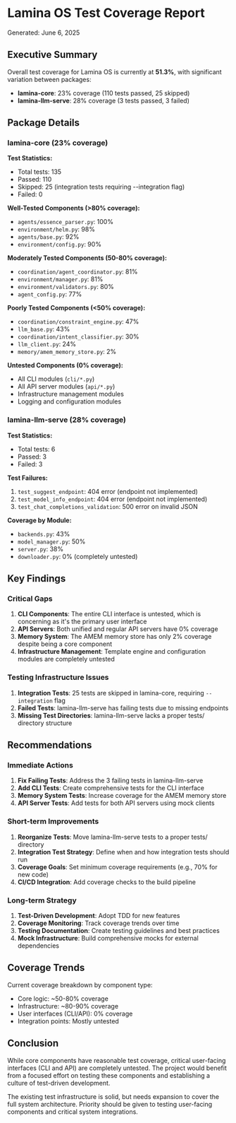 # Lamina OS Test Coverage Report

Generated: June 6, 2025

## Executive Summary

Overall test coverage for Lamina OS is currently at **51.3%**, with significant variation between packages:
- **lamina-core**: 23% coverage (110 tests passed, 25 skipped)
- **lamina-llm-serve**: 28% coverage (3 tests passed, 3 failed)

## Package Details

### lamina-core (23% coverage)

**Test Statistics:**
- Total tests: 135
- Passed: 110
- Skipped: 25 (integration tests requiring --integration flag)
- Failed: 0

**Well-Tested Components (>80% coverage):**
- `agents/essence_parser.py`: 100%
- `environment/helm.py`: 98%
- `agents/base.py`: 92%
- `environment/config.py`: 90%

**Moderately Tested Components (50-80% coverage):**
- `coordination/agent_coordinator.py`: 81%
- `environment/manager.py`: 81%
- `environment/validators.py`: 80%
- `agent_config.py`: 77%

**Poorly Tested Components (<50% coverage):**
- `coordination/constraint_engine.py`: 47%
- `llm_base.py`: 43%
- `coordination/intent_classifier.py`: 30%
- `llm_client.py`: 24%
- `memory/amem_memory_store.py`: 2%

**Untested Components (0% coverage):**
- All CLI modules (`cli/*.py`)
- All API server modules (`api/*.py`)
- Infrastructure management modules
- Logging and configuration modules

### lamina-llm-serve (28% coverage)

**Test Statistics:**
- Total tests: 6
- Passed: 3
- Failed: 3

**Test Failures:**
1. `test_suggest_endpoint`: 404 error (endpoint not implemented)
2. `test_model_info_endpoint`: 404 error (endpoint not implemented)
3. `test_chat_completions_validation`: 500 error on invalid JSON

**Coverage by Module:**
- `backends.py`: 43%
- `model_manager.py`: 50%
- `server.py`: 38%
- `downloader.py`: 0% (completely untested)

## Key Findings

### Critical Gaps

1. **CLI Components**: The entire CLI interface is untested, which is concerning as it's the primary user interface
2. **API Servers**: Both unified and regular API servers have 0% coverage
3. **Memory System**: The AMEM memory store has only 2% coverage despite being a core component
4. **Infrastructure Management**: Template engine and configuration modules are completely untested

### Testing Infrastructure Issues

1. **Integration Tests**: 25 tests are skipped in lamina-core, requiring `--integration` flag
2. **Failed Tests**: lamina-llm-serve has failing tests due to missing endpoints
3. **Missing Test Directories**: lamina-llm-serve lacks a proper tests/ directory structure

## Recommendations

### Immediate Actions

1. **Fix Failing Tests**: Address the 3 failing tests in lamina-llm-serve
2. **Add CLI Tests**: Create comprehensive tests for the CLI interface
3. **Memory System Tests**: Increase coverage for the AMEM memory store
4. **API Server Tests**: Add tests for both API servers using mock clients

### Short-term Improvements

1. **Reorganize Tests**: Move lamina-llm-serve tests to a proper tests/ directory
2. **Integration Test Strategy**: Define when and how integration tests should run
3. **Coverage Goals**: Set minimum coverage requirements (e.g., 70% for new code)
4. **CI/CD Integration**: Add coverage checks to the build pipeline

### Long-term Strategy

1. **Test-Driven Development**: Adopt TDD for new features
2. **Coverage Monitoring**: Track coverage trends over time
3. **Testing Documentation**: Create testing guidelines and best practices
4. **Mock Infrastructure**: Build comprehensive mocks for external dependencies

## Coverage Trends

Current coverage breakdown by component type:
- Core logic: ~50-80% coverage
- Infrastructure: ~80-90% coverage
- User interfaces (CLI/API): 0% coverage
- Integration points: Mostly untested

## Conclusion

While core components have reasonable test coverage, critical user-facing interfaces (CLI and API) are completely untested. The project would benefit from a focused effort on testing these components and establishing a culture of test-driven development.

The existing test infrastructure is solid, but needs expansion to cover the full system architecture. Priority should be given to testing user-facing components and critical system integrations.